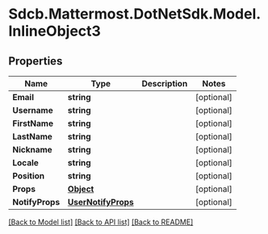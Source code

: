 # Sdcb.Mattermost.DotNetSdk.Model.InlineObject3
## Properties

Name | Type | Description | Notes
------------ | ------------- | ------------- | -------------
**Email** | **string** |  | [optional] 
**Username** | **string** |  | [optional] 
**FirstName** | **string** |  | [optional] 
**LastName** | **string** |  | [optional] 
**Nickname** | **string** |  | [optional] 
**Locale** | **string** |  | [optional] 
**Position** | **string** |  | [optional] 
**Props** | [**Object**](.md) |  | [optional] 
**NotifyProps** | [**UserNotifyProps**](UserNotifyProps.md) |  | [optional] 

[[Back to Model list]](../README.md#documentation-for-models) [[Back to API list]](../README.md#documentation-for-api-endpoints) [[Back to README]](../README.md)

